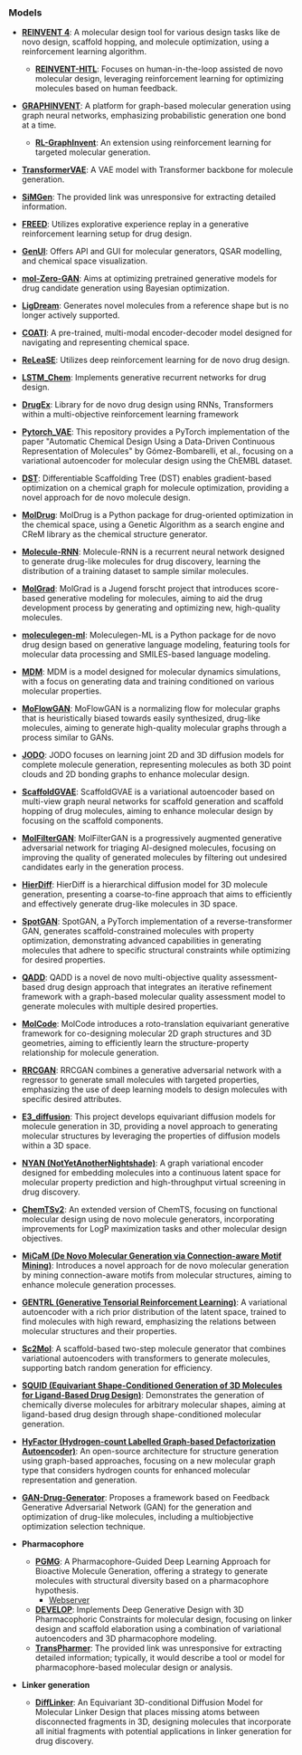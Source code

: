 ### Models

- **[REINVENT 4](https://github.com/MolecularAI/REINVENT4)**: A molecular design tool for various design tasks like de novo design, scaffold hopping, and molecule optimization, using a reinforcement learning algorithm.
	- **[REINVENT-HITL](https://github.com/MolecularAI/reinvent-hitl)**: Focuses on human-in-the-loop assisted de novo molecular design, leveraging reinforcement learning for optimizing molecules based on human feedback.
- **[GRAPHINVENT](https://github.com/MolecularAI/GraphINVENT)**: A platform for graph-based molecular generation using graph neural networks, emphasizing probabilistic generation one bond at a time.
	- **[RL-GraphInvent](https://github.com/olsson-group/RL-GraphINVENT)**: An extension using reinforcement learning for targeted molecular generation.
- **[TransformerVAE](https://github.com/mizuno-group/TransformerVAE)**: A VAE model with Transformer backbone for molecule generation.
- **[SiMGen](https://zndraw.icp.uni-stuttgart.de/)**: The provided link was unresponsive for extracting detailed information.
- **[FREED](https://github.com/AITRICS/FREED)**: Utilizes explorative experience replay in a generative reinforcement learning setup for drug design.
- **[GenUI](https://github.com/martin-sicho/genui)**: Offers API and GUI for molecular generators, QSAR modelling, and chemical space visualization.
- **[mol-Zero-GAN](https://github.com/cucpbioinfo/Mol-Zero-GAN)**: Aims at optimizing pretrained generative models for drug candidate generation using Bayesian optimization.
- **[LigDream](https://github.com/playmolecule/ligdream/tree/master)**: Generates novel molecules from a reference shape but is no longer actively supported.
- **[COATI](https://github.com/terraytherapeutics/COATI/tree/main)**: A pre-trained, multi-modal encoder-decoder model designed for navigating and representing chemical space.
- **[ReLeaSE](https://github.com/isayev/ReLeaSE)**: Utilizes deep reinforcement learning for de novo drug design.
- **[LSTM_Chem](https://github.com/topazape/LSTM_Chem)**: Implements generative recurrent networks for drug design.
- **[DrugEx](https://github.com/CDDLeiden/DrugEx)**: Library for de novo drug design using RNNs, Transformers within a multi-objective reinforcement learning framework
- **[Pytorch_VAE](https://github.com/Ishan-Kumar2/Molecular_VAE_Pytorch)**: This repository provides a PyTorch implementation of the paper "Automatic Chemical Design Using a Data-Driven Continuous Representation of Molecules" by Gómez-Bombarelli, et al., focusing on a variational autoencoder for molecular design using the ChEMBL dataset.
- **[DST](https://github.com/futianfan/DST)**: Differentiable Scaffolding Tree (DST) enables gradient-based optimization on a chemical graph for molecule optimization, providing a novel approach for de novo molecule design.
- **[MolDrug](https://github.com/ale94mleon/MolDrug)**: MolDrug is a Python package for drug-oriented optimization in the chemical space, using a Genetic Algorithm as a search engine and CReM library as the chemical structure generator.
- **[Molecule-RNN](https://github.com/shiwentao00/Molecule-RNN)**: Molecule-RNN is a recurrent neural network designed to generate drug-like molecules for drug discovery, learning the distribution of a training dataset to sample similar molecules.
- **[MolGrad](https://github.com/pwolle/MolGrad)**: MolGrad is a Jugend forscht project that introduces score-based generative modeling for molecules, aiming to aid the drug development process by generating and optimizing new, high-quality molecules.
- **[moleculegen-ml](https://github.com/sanjaradylov/moleculegen-ml)**: Moleculegen-ML is a Python package for de novo drug design based on generative language modeling, featuring tools for molecular data processing and SMILES-based language modeling.
- **[MDM](https://github.com/tencent-ailab/MDM)**: MDM is a model designed for molecular dynamics simulations, with a focus on generating data and training conditioned on various molecular properties.
- **[MoFlowGAN](https://github.com/thisisntnathan/MoFlowGAN)**: MoFlowGAN is a normalizing flow for molecular graphs that is heuristically biased towards easily synthesized, drug-like molecules, aiming to generate high-quality molecular graphs through a process similar to GANs.
- **[JODO](https://github.com/graph-0/jodo)**: JODO focuses on learning joint 2D and 3D diffusion models for complete molecule generation, representing molecules as both 3D point clouds and 2D bonding graphs to enhance molecular design.
- **[ScaffoldGVAE](https://github.com/ecust-hc/ScaffoldGVAE)**: ScaffoldGVAE is a variational autoencoder based on multi-view graph neural networks for scaffold generation and scaffold hopping of drug molecules, aiming to enhance molecular design by focusing on the scaffold components.
- **[MolFilterGAN](https://github.com/MolFilterGAN/MolFilterGAN)**: MolFilterGAN is a progressively augmented generative adversarial network for triaging AI-designed molecules, focusing on improving the quality of generated molecules by filtering out undesired candidates early in the generation process.
- **[HierDiff](https://github.com/qiangbo1222/HierDiff)**: HierDiff is a hierarchical diffusion model for 3D molecule generation, presenting a coarse-to-fine approach that aims to efficiently and effectively generate drug-like molecules in 3D space.
- **[SpotGAN](https://github.com/naruto7283/SpotGAN)**: SpotGAN, a PyTorch implementation of a reverse-transformer GAN, generates scaffold-constrained molecules with property optimization, demonstrating advanced capabilities in generating molecules that adhere to specific structural constraints while optimizing for desired properties.
- **[QADD](https://github.com/yifang000/QADD)**: QADD is a novel de novo multi-objective quality assessment-based drug design approach that integrates an iterative refinement framework with a graph-based molecular quality assessment model to generate molecules with multiple desired properties.
- **[MolCode](https://github.com/zaixizhang/MolCode)**: MolCode introduces a roto-translation equivariant generative framework for co-designing molecular 2D graph structures and 3D geometries, aiming to efficiently learn the structure-property relationship for molecule generation.
- **[RRCGAN](https://github.com/linresearchgroup/RRCGAN_Molecules)**: RRCGAN combines a generative adversarial network with a regressor to generate small molecules with targeted properties, emphasizing the use of deep learning models to design molecules with specific desired attributes.
- **[E3_diffusion](https://github.com/ehoogeboom/e3_diffusion_for_molecules)**: This project develops equivariant diffusion models for molecule generation in 3D, providing a novel approach to generating molecular structures by leveraging the properties of diffusion models within a 3D space.
- **[NYAN (NotYetAnotherNightshade)](https://github.com/Chokyotager/NotYetAnotherNightshade)**: A graph variational encoder designed for embedding molecules into a continuous latent space for molecular property prediction and high-throughput virtual screening in drug discovery.
- **[ChemTSv2](https://github.com/molecule-generator-collection/ChemTSv2)**: An extended version of ChemTS, focusing on functional molecular design using de novo molecule generators, incorporating improvements for LogP maximization tasks and other molecular design objectives.
- **[MiCaM (De Novo Molecular Generation via Connection-aware Motif Mining)](https://github.com/miralab-ustc/ai4sci-micam)**: Introduces a novel approach for de novo molecular generation by mining connection-aware motifs from molecular structures, aiming to enhance molecule generation processes.
- **[GENTRL (Generative Tensorial Reinforcement Learning)](https://github.com/insilicomedicine/GENTRL)**: A variational autoencoder with a rich prior distribution of the latent space, trained to find molecules with high reward, emphasizing the relations between molecular structures and their properties.
- **[Sc2Mol](https://github.com/zhiruiliao/Sc2Mol)**: A scaffold-based two-step molecule generator that combines variational autoencoders with transformers to generate molecules, supporting batch random generation for efficiency.
- **[SQUID (Equivariant Shape-Conditioned Generation of 3D Molecules for Ligand-Based Drug Design)](https://github.com/keiradams/squid)**: Demonstrates the generation of chemically diverse molecules for arbitrary molecular shapes, aiming at ligand-based drug design through shape-conditioned molecular generation.
- **[HyFactor (Hydrogen-count Labelled Graph-based Defactorization Autoencoder)](https://github.com/Laboratoire-de-Chemoinformatique/HyFactor)**: An open-source architecture for structure generation using graph-based approaches, focusing on a new molecular graph type that considers hydrogen counts for enhanced molecular representation and generation.
- **[GAN-Drug-Generator](https://github.com/larngroup/GAN-Drug-Generator)**: Proposes a framework based on Feedback Generative Adversarial Network (GAN) for the generation and optimization of drug-like molecules, including a multiobjective optimization selection technique.

- **Pharmacophore**
	- **[PGMG](https://github.com/CSUBioGroup/PGMG)**: A Pharmacophore-Guided Deep Learning Approach for Bioactive Molecule Generation, offering a strategy to generate molecules with structural diversity based on a pharmacophore hypothesis.
		- [Webserver](https://www.csuligroup.com/PGMG/)
	- **[DEVELOP](https://github.com/oxpig/DEVELOP)**: Implements Deep Generative Design with 3D Pharmacophoric Constraints for molecular design, focusing on linker design and scaffold elaboration using a combination of variational autoencoders and 3D pharmacophore modeling.
    - **[TransPharmer](https://www.semanticscholar.org/reader/fac3d72a3e73f65e1c950104e010edd136cb4201)**: The provided link was unresponsive for extracting detailed information; typically, it would describe a tool or model for pharmacophore-based molecular design or analysis.

- **Linker generation**
	- **[DiffLinker](https://github.com/igashov/DiffLinker)**: An Equivariant 3D-conditional Diffusion Model for Molecular Linker Design that places missing atoms between disconnected fragments in 3D, designing molecules that incorporate all initial fragments with potential applications in linker generation for drug discovery.